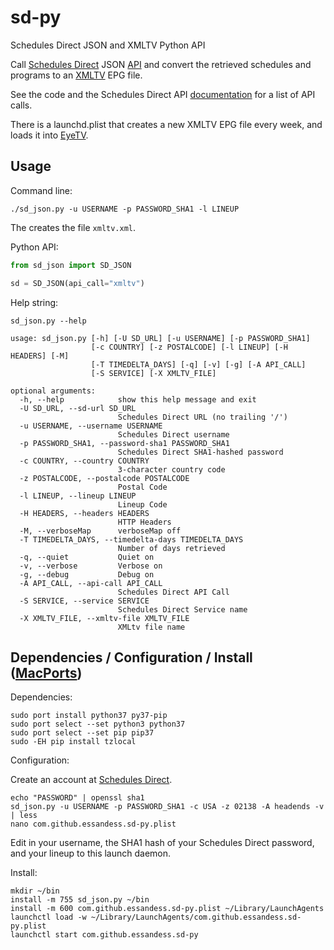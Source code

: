 # sd-py
Schedules Direct JSON and XMLTV Python API

Call [Schedules Direct](https://schedulesdirect.org/) JSON [API](../../../../SchedulesDirect/JSON-Service/wiki/API-20141201) 
and convert the retrieved schedules and programs to an [XMLTV](../../../../XMLTV/xmltv/blob/master/xmltv.dtd) EPG file.

See the code and the Schedules Direct API [documentation](../../../../SchedulesDirect/JSON-Service/wiki/API-20141201) for a 
list of API calls.

There is a launchd.plist that creates a new XMLTV EPG file every week, and loads it into [EyeTV](../../../etv-comskip).

## Usage

Command line:
```
./sd_json.py -u USERNAME -p PASSWORD_SHA1 -l LINEUP
```

The creates the file `xmltv.xml`.

Python API:
```python
from sd_json import SD_JSON

sd = SD_JSON(api_call="xmltv")
```

Help string:
```
sd_json.py --help
```

```
usage: sd_json.py [-h] [-U SD_URL] [-u USERNAME] [-p PASSWORD_SHA1]
                  [-c COUNTRY] [-z POSTALCODE] [-l LINEUP] [-H HEADERS] [-M]
                  [-T TIMEDELTA_DAYS] [-q] [-v] [-g] [-A API_CALL]
                  [-S SERVICE] [-X XMLTV_FILE]

optional arguments:
  -h, --help            show this help message and exit
  -U SD_URL, --sd-url SD_URL
                        Schedules Direct URL (no trailing '/')
  -u USERNAME, --username USERNAME
                        Schedules Direct username
  -p PASSWORD_SHA1, --password-sha1 PASSWORD_SHA1
                        Schedules Direct SHA1-hashed password
  -c COUNTRY, --country COUNTRY
                        3-character country code
  -z POSTALCODE, --postalcode POSTALCODE
                        Postal Code
  -l LINEUP, --lineup LINEUP
                        Lineup Code
  -H HEADERS, --headers HEADERS
                        HTTP Headers
  -M, --verboseMap      verboseMap off
  -T TIMEDELTA_DAYS, --timedelta-days TIMEDELTA_DAYS
                        Number of days retrieved
  -q, --quiet           Quiet on
  -v, --verbose         Verbose on
  -g, --debug           Debug on
  -A API_CALL, --api-call API_CALL
                        Schedules Direct API Call
  -S SERVICE, --service SERVICE
                        Schedules Direct Service name
  -X XMLTV_FILE, --xmltv-file XMLTV_FILE
                        XMLtv file name
```

## Dependencies / Configuration / Install ([MacPorts](https://www.macports.org))

Dependencies:
```
sudo port install python37 py37-pip
sudo port select --set python3 python37
sudo port select --set pip pip37
sudo -EH pip install tzlocal
```

Configuration:

Create an account at [Schedules Direct](https://schedulesdirect.org/).

```
echo "PASSWORD" | openssl sha1
sd_json.py -u USERNAME -p PASSWORD_SHA1 -c USA -z 02138 -A headends -v | less
nano com.github.essandess.sd-py.plist
```

Edit in your username, the SHA1 hash of your Schedules Direct password, and your lineup to this launch daemon.

Install:
```
mkdir ~/bin
install -m 755 sd_json.py ~/bin
install -m 600 com.github.essandess.sd-py.plist ~/Library/LaunchAgents
launchctl load -w ~/Library/LaunchAgents/com.github.essandess.sd-py.plist
launchctl start com.github.essandess.sd-py
```
